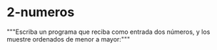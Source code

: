 # 2-numeros
"""Escriba un programa que reciba como entrada dos números, y los muestre ordenados de menor a mayor:"""
